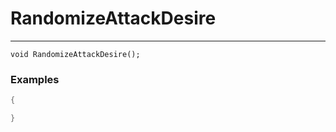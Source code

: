 # RandomizeAttackDesire
---
```
void RandomizeAttackDesire();
```

### Examples
```cpp - C++
{

}
```

